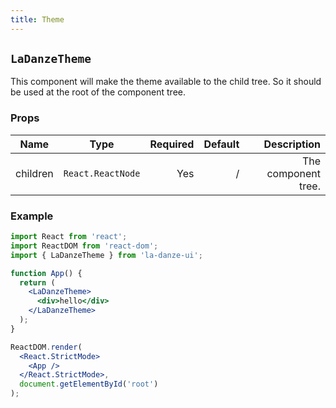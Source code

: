 ```yaml
---
title: Theme
---
```


## `LaDanzeTheme`

This component will make the theme available to the child tree. So it should be used at the root of the component tree.

### Props

| Name | Type |  Required | Default | Description |
|------|:----:|----------:| -------:| -----------:|
| children |  `React.ReactNode` | Yes | / | The component tree. |

### Example

```jsx
import React from 'react';
import ReactDOM from 'react-dom';
import { LaDanzeTheme } from 'la-danze-ui';

function App() {
  return (
    <LaDanzeTheme>
      <div>hello</div>
    </LaDanzeTheme>
  );
}

ReactDOM.render(
  <React.StrictMode>
    <App />
  </React.StrictMode>,
  document.getElementById('root')
);

```

